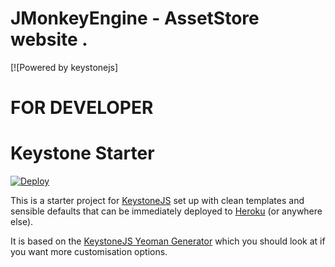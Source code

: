 JMonkeyEngine - AssetStore website . 
====================================
[![Powered by keystonejs]

FOR DEVELOPER
=============
Keystone Starter
================

[![Deploy](https://www.herokucdn.com/deploy/button.png)](https://heroku.com/deploy?template=https://github.com/JedWatson/keystone-starter)

This is a starter project for [KeystoneJS](http://keystonejs.com) set up with clean templates and sensible defaults that can be immediately deployed to [Heroku](https://www.heroku.com) (or anywhere else).

It is based on the [KeystoneJS Yeoman Generator](https://github.com/keystonejs/generator-keystone) which you should look at if you want more customisation options.
